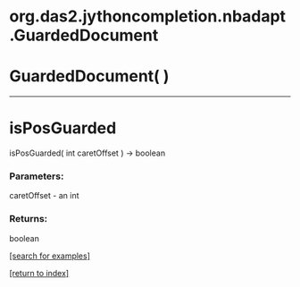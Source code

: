 # org.das2.jythoncompletion.nbadapt.GuardedDocument



# GuardedDocument( )


***
<a name="isPosGuarded"></a>
# isPosGuarded
isPosGuarded( int caretOffset ) &rarr; boolean



### Parameters:
caretOffset - an int

### Returns:
boolean


<a href="https://github.com/autoplot/dev/search?q=isPosGuarded&unscoped_q=isPosGuarded">[search for examples]</a>

<a href="https://github.com/autoplot/documentation/blob/master/javadoc/index-all.md">[return to index]</a>

